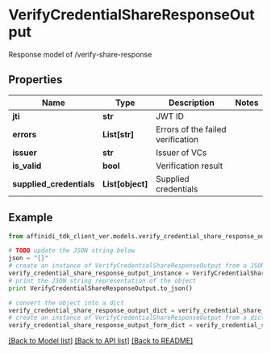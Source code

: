 # VerifyCredentialShareResponseOutput

Response model of /verify-share-response

## Properties

| Name                     | Type             | Description                       | Notes |
| ------------------------ | ---------------- | --------------------------------- | ----- |
| **jti**                  | **str**          | JWT ID                            |
| **errors**               | **List[str]**    | Errors of the failed verification |
| **issuer**               | **str**          | Issuer of VCs                     |
| **is_valid**             | **bool**         | Verification result               |
| **supplied_credentials** | **List[object]** | Supplied credentials              |

## Example

```python
from affinidi_tdk_client_ver.models.verify_credential_share_response_output import VerifyCredentialShareResponseOutput

# TODO update the JSON string below
json = "{}"
# create an instance of VerifyCredentialShareResponseOutput from a JSON string
verify_credential_share_response_output_instance = VerifyCredentialShareResponseOutput.from_json(json)
# print the JSON string representation of the object
print VerifyCredentialShareResponseOutput.to_json()

# convert the object into a dict
verify_credential_share_response_output_dict = verify_credential_share_response_output_instance.to_dict()
# create an instance of VerifyCredentialShareResponseOutput from a dict
verify_credential_share_response_output_form_dict = verify_credential_share_response_output.from_dict(verify_credential_share_response_output_dict)
```

[[Back to Model list]](../README.md#documentation-for-models) [[Back to API list]](../README.md#documentation-for-api-endpoints) [[Back to README]](../README.md)
